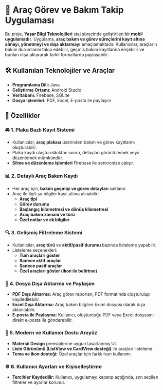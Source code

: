 # 🚗 Araç Görev ve Bakım Takip Uygulaması

Bu proje, **Yaşar Bilgi Teknolojileri** staj sürecinde geliştirilen bir **mobil uygulamadır**. Uygulama, **araç bakım ve görev süreçlerini kayıt altına almayı, yönetmeyi ve dışa aktarmayı** amaçlamaktadır. Kullanıcılar, araçların bakım durumlarını takip edebilir, geçmiş bakım kayıtlarına erişebilir ve bunları dışa aktararak farklı formatlarda paylaşabilir.  


## 🛠 Kullanılan Teknolojiler ve Araçlar  

- **Programlama Dili:** Java  
- **Geliştirme Ortamı:** Android Studio  
- **Veritabanı:** Firebase, SQLite  
- **Dosya İşlemleri:** PDF, Excel, E-posta ile paylaşım  

## 📌 Özellikler  

### 🚘 **1. Plaka Bazlı Kayıt Sistemi**  
- Kullanıcılar, **araç plakası** üzerinden bakım ve görev kayıtlarını oluşturabilir.  
- Plaka kaydı oluşturulduktan sonra, detayları görüntülemek veya düzenlemek mümkündür.  
- **Silme ve düzenleme işlemleri** Firebase ile senkronize çalışır.  

### 📊 **2. Detaylı Araç Bakım Kaydı**  
- Her araç için, **bakım geçmişi ve görev detayları** saklanır.  
- Araç ile ilgili şu bilgiler kayıt altına alınabilir:  
  - **Araç tipi**   
  - **Görev durumu** 
  - **Başlangıç kilometresi ve dönüş kilometresi**  
  - **Araç bakım zamanı ve türü**  
  - **Özel notlar ve ek bilgiler**
    
### 🔍 **3. Gelişmiş Filtreleme Sistemi**  
- Kullanıcılar, **araç türü** ve **aktif/pasif durumu** bazında listeleme yapabilir.  
- Listeleme seçenekleri:  
  - **Tüm araçları göster**  
  - **Sadece aktif araçlar**  
  - **Sadece pasif araçlar**  
  - **Özel araçları göster (ikon ile belirtme)**  

### 📂 **4. Dosya Dışa Aktarma ve Paylaşım**  
- **PDF Dışa Aktarma:** Araç görev raporları, PDF formatında oluşturulup kaydedilebilir.  
- **Excel Dışa Aktarma:** Araç bakım bilgileri Excel dosyası olarak dışa aktarılabilir.  
- **E-posta ile Paylaşma:** Kullanıcı, oluşturduğu PDF veya Excel dosyasını direkt e-posta ile gönderebilir.  

### 🎨 **5. Modern ve Kullanıcı Dostu Arayüz**  
- **Material Design** prensiplerine uygun tasarlanmış UI.  
- **Liste Görünümü (ListView ve CardView desteği)** ile araçları listeleme.  
- **Tema ve ikon desteği:** Özel araçlar için farklı ikon kullanımı.  

### ⚙ **6. Kullanıcı Ayarları ve Kişiselleştirme**  
- **Tercihler Kaydedilir:** Kullanıcı, uygulamayı kapatıp açtığında, son seçilen filtreler ve ayarlar korunur.  


